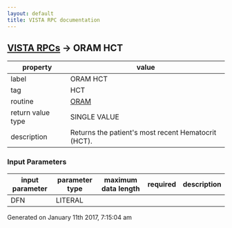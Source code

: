 ```yaml
---
layout: default
title: VISTA RPC documentation
---
```




## [VISTA RPCs](TableOfContent.md) &#8594; ORAM HCT 

 property | value 
--- | --- 
 label | ORAM HCT
 tag | HCT
 routine | [ORAM](http://code.osehra.org/dox/Routine_ORAM_source.html)
 return value type | SINGLE VALUE
 description | Returns the patient's most recent Hematocrit (HCT).

### Input Parameters

| input parameter | parameter type | maximum data length | required | description | 
| --- | --- | --- | --- | --- | 
| DFN | LITERAL |  |  |  | 




 Generated on January 11th 2017, 7:15:04 am